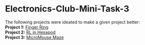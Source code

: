 # Electronics-Club-Mini-Task-3

The following projects were ideated to make a given project better:<br/>
**Project 1:** [Finger Ring](https://github.com/prateekagrawalgithub/Electronics-Club-Mini-Task-3/blob/master/Project%201%20-%3E%20Finger%20Ring.md)<br/>
**Project 2:** [RL in Hexapod](https://github.com/prateekagrawalgithub/Electronics-Club-Mini-Task-3/blob/master/Project%202%20-%3E%20RL%20in%20Hexapod.md)<br>
**Project 3:** [MicroMouse Maze](https://github.com/prateekagrawalgithub/Electronics-Club-Mini-Task-3/blob/master/Project%203%20-%3E%20MicroMouse%20Maze.md)
